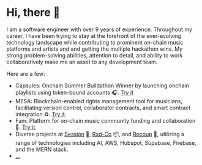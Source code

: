 <h1>Hi, there  👋</h1> 

I am a software engineer with over 9 years of experience.
Throughout my career, I have been trying to stay at the forefront of the ever-evolving technology landscape while contributing to prominent on-chain music platforms and artists and and getting the multiple hackathon wins.
My strong problem-solving abilities, attention to detail, and ability to work collaboratively make me an asset to any development team.

Here are a few: <br/>
- Capsules: Onchain Summer Buildathon Winner by launching onchain playlists using token-bound accounts 🎧. [Try it](https://soundcapsules.vercel.app/) <br/>
- MESA: Blockchain-enabled rights management tool for musicians, facilitating version control, collaborator contracts, and smart contract integration ♻️. [Try it](https://www.mesawallet.io/). <br/>
- Fam: Platform for on-chain music community funding and collaboration 💸. [Try it](https://app.withfam.xyz/). <br/>
- Diverse projects at [Session](https://session-pied.vercel.app/) 📀, [Rxd-Co](https://rxdco.com/) 📦, and [Recoup](https://chat.recoupable.com/) 🧠, utilizing a range of technologies including AI, AWS, Hubspot, Supabase, Firebase, and the MERN stack. <br/>
- [...](https://github.com/techeng322?tab=repositories)

